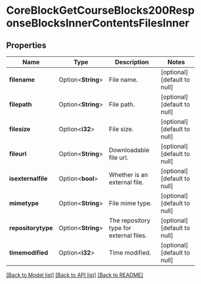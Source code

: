 # CoreBlockGetCourseBlocks200ResponseBlocksInnerContentsFilesInner

## Properties

Name | Type | Description | Notes
------------ | ------------- | ------------- | -------------
**filename** | Option<**String**> | File name. | [optional][default to null]
**filepath** | Option<**String**> | File path. | [optional][default to null]
**filesize** | Option<**i32**> | File size. | [optional][default to null]
**fileurl** | Option<**String**> | Downloadable file url. | [optional][default to null]
**isexternalfile** | Option<**bool**> | Whether is an external file. | [optional][default to null]
**mimetype** | Option<**String**> | File mime type. | [optional][default to null]
**repositorytype** | Option<**String**> | The repository type for external files. | [optional][default to null]
**timemodified** | Option<**i32**> | Time modified. | [optional][default to null]

[[Back to Model list]](../README.md#documentation-for-models) [[Back to API list]](../README.md#documentation-for-api-endpoints) [[Back to README]](../README.md)


